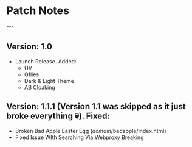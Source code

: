 # Patch Notes
^^^

## Version: 1.0
- Launch Release. Added:
  - UV
  - Gflies
  - Dark & Light Theme
  - AB Cloaking

## Version: 1.1.1 (Version 1.1 was skipped as it just broke everything 💀). Fixed:
  - Broken Bad Apple Easter Egg (*domain*/badapple/index.html)
  - Fixed Issue WIth Searching Via Webproxy Breaking
